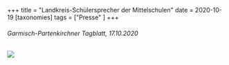 +++
title = "Landkreis-Schülersprecher der Mittelschulen"
date = 2020-10-19
[taxonomies]
tags = ["Presse" ]
+++

###### Garmisch-Partenkirchner Tagblatt, 17.10.2020

[![](images/Bildschirmfoto-2021-02-26-um-12.44.53.png)](http://localhost:8888/wp-content/uploads/2020/11/Garmisch-Partenkirchner-Tagblatt-17.10.202033.pdf)
